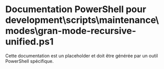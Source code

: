 # Documentation PowerShell pour development\scripts\maintenance\modes\gran-mode-recursive-unified.ps1

Cette documentation est un placeholder et doit être générée par un outil PowerShell spécifique.
